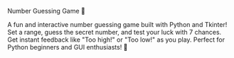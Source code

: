 Number Guessing Game 🎲
  
A fun and interactive number guessing game built with Python and Tkinter! Set a range, guess the secret number, and test your luck with 7 chances. Get instant feedback like "Too high!" or "Too low!" as you play. Perfect for Python beginners and GUI enthusiasts! 🚀


